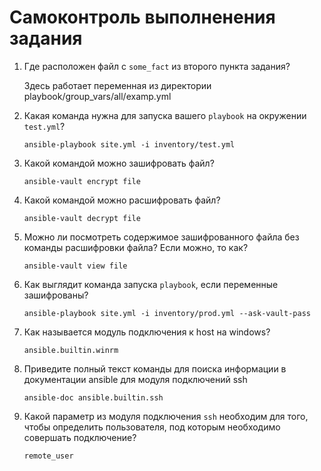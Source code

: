 # Самоконтроль выполненения задания

1. Где расположен файл с `some_fact` из второго пункта задания?

    Здесь работает переменная из директории playbook/group_vars/all/examp.yml

2. Какая команда нужна для запуска вашего `playbook` на окружении `test.yml`?
        
    `ansible-playbook site.yml -i inventory/test.yml`

3. Какой командой можно зашифровать файл?
        
    `ansible-vault encrypt file`
        
4. Какой командой можно расшифровать файл?

    `ansible-vault decrypt file`

5. Можно ли посмотреть содержимое зашифрованного файла без команды расшифровки файла? Если можно, то как?

    `ansible-vault view file`

6. Как выглядит команда запуска `playbook`, если переменные зашифрованы?

    `ansible-playbook site.yml -i inventory/prod.yml --ask-vault-pass`

7. Как называется модуль подключения к host на windows?

    `ansible.builtin.winrm`

8. Приведите полный текст команды для поиска информации в документации ansible для модуля подключений ssh

    `ansible-doc ansible.builtin.ssh`

9. Какой параметр из модуля подключения `ssh` необходим для того, чтобы определить пользователя, под которым необходимо совершать подключение?

    `remote_user`